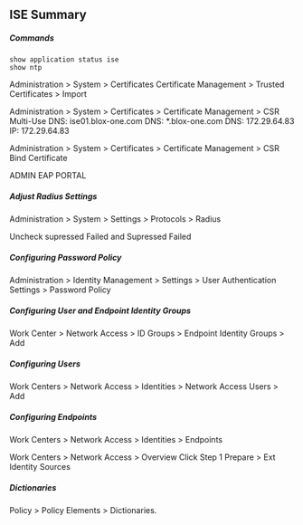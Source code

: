## ISE Summary

##### Commands
```
show application status ise
show ntp
```

Administration > System > Certificates
Certificate Management > Trusted Certificates > Import

Administration > System > Certificates > Certificate Management > CSR
Multi-Use
DNS: ise01.blox-one.com
DNS: *.blox-one.com
DNS: 172.29.64.83
IP: 172.29.64.83


Administration > System > Certificates > Certificate Management > CSR
Bind Certificate

ADMIN
EAP
PORTAL

##### Adjust Radius Settings

Administration > System > Settings > Protocols > Radius

Uncheck supressed Failed and Supressed Failed


##### Configuring Password Policy
Administration > Identity Management > Settings > User Authentication Settings > Password Policy

##### Configuring User and Endpoint Identity Groups
Work Center > Network Access > ID Groups > Endpoint Identity Groups > Add 

##### Configuring Users
Work Centers > Network Access > Identities > Network Access Users > Add


##### Configuring Endpoints

Work Centers > Network Access > Identities > Endpoints 


Work Centers > Network Access > Overview
Click Step 1 Prepare > Ext Identity Sources


##### Dictionaries
Policy > Policy Elements > Dictionaries.
